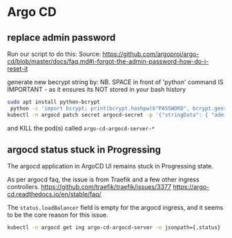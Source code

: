 # Argo CD

## replace admin password

Run our script to do this:
Source: https://github.com/argoproj/argo-cd/blob/master/docs/faq.md#i-forgot-the-admin-password-how-do-i-reset-it

generate new becrypt string by:
NB. SPACE in front of 'python' command IS IMPORTANT - as it ensures its NOT stored in your bash history

```sh
sudo apt install python-bcrypt
 python -c 'import bcrypt; print(bcrypt.hashpw(b"PASSWORD", bcrypt.gensalt(rounds=15)).decode("ascii"))'
kubectl -n argocd patch secret argocd-secret -p '{"stringData": { "admin.password": "<insert-bcrypt-hash>", "admin.passwordMtime": "'$(date +%FT%T%Z)'" }}'
```

and KILL the pod(s) called `argo-cd-argocd-server-*`

## argocd status stuck in Progressing

The argocd application in ArgoCD UI remains stuck in Progressing state.

As per argocd faq, the issue is from Traefik and a few other ingress controllers.
https://github.com/traefik/traefik/issues/3377
https://argo-cd.readthedocs.io/en/stable/faq/

The `status.loadBalancer` field is empty for the argocd ingress, and it seems to be the core reason for this issue.

```sh
kubectl -n argocd get ing argo-cd-argocd-server -o jsonpath={.status}
```
